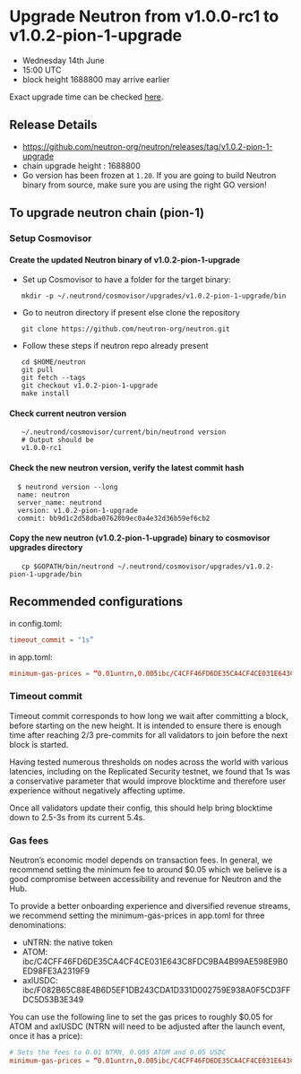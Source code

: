 # Upgrade Neutron from v1.0.0-rc1 to v1.0.2-pion-1-upgrade

* Wednesday 14th June
* 15:00 UTC
* block height 1688800 may arrive earlier

Exact upgrade time can be checked [here](https://testnet.mintscan.io/neutron-testnet/blocks/1688800).

## Release Details
* https://github.com/neutron-org/neutron/releases/tag/v1.0.2-pion-1-upgrade
* chain upgrade height : 1688800
* Go version has been frozen at `1.20`. If you are going to build Neutron binary from source, make sure you are using the right GO version!

## To upgrade neutron chain (pion-1)

### Setup Cosmovisor

#### Create the updated Neutron binary of v1.0.2-pion-1-upgrade

* Set up Cosmovisor to have a folder for the target binary:

```shell
   mkdir -p ~/.neutrond/cosmovisor/upgrades/v1.0.2-pion-1-upgrade/bin
```

* Go to neutron directory if present else clone the repository

```shell
   git clone https://github.com/neutron-org/neutron.git
```

* Follow these steps if neutron repo already present

```shell
   cd $HOME/neutron
   git pull
   git fetch --tags
   git checkout v1.0.2-pion-1-upgrade
   make install
```

#### Check current neutron version
```shell
   ~/.neutrond/cosmovisor/current/bin/neutrond version
   # Output should be
   v1.0.0-rc1
```

#### Check the new neutron version, verify the latest commit hash

```shell
  $ neutrond version --long
  name: neutron
  server_name: neutrond
  version: v1.0.2-pion-1-upgrade
  commit: bb9d1c2d58dba07620b9ec0a4e32d36b59ef6cb2
```

#### Copy the new neutron (v1.0.2-pion-1-upgrade) binary to cosmovisor upgrades directory

```shell
   cp $GOPATH/bin/neutrond ~/.neutrond/cosmovisor/upgrades/v1.0.2-pion-1-upgrade/bin
```

## Recommended configurations

in config.toml:
```toml
timeout_commit = "1s”
```

in app.toml:
```toml
minimum-gas-prices = “0.01untrn,0.005ibc/C4CFF46FD6DE35CA4CF4CE031E643C8FDC9BA4B99AE598E9B0ED98FE3A2319F9,0.05ibc/F082B65C88E4B6D5EF1DB243CDA1D331D002759E938A0F5CD3FFDC5D53B3E349"
```

### Timeout commit

Timeout commit corresponds to how long we wait after committing a block, before starting on the new height. It is intended to ensure there is enough time after reaching 2/3 pre-commits for all validators to join before the next block is started.

Having tested numerous thresholds on nodes across the world with various latencies, including on the Replicated Security testnet, we found that 1s was a conservative parameter that would improve blocktime and therefore user experience without negatively affecting uptime.

Once all validators update their config, this should help bring blocktime down to 2.5-3s from its current 5.4s.

### Gas fees

Neutron’s economic model depends on transaction fees. In general, we recommend setting the minimum fee to around $0.05 which we believe is a good compromise between accessibility and revenue for Neutron and the Hub.

To provide a better onboarding experience and diversified revenue streams, we recommend setting the minimum-gas-prices in app.toml for three denominations:

* uNTRN: the native token
* ATOM: ibc/C4CFF46FD6DE35CA4CF4CE031E643C8FDC9BA4B99AE598E9B0ED98FE3A2319F9
* axlUSDC: ibc/F082B65C88E4B6D5EF1DB243CDA1D331D002759E938A0F5CD3FFDC5D53B3E349

You can use the following line to set the gas prices to roughly $0.05 for ATOM and axlUSDC (NTRN will need to be adjusted after the launch event, once it has a price):

```toml
# Sets the fees to 0.01 NTRN, 0.005 ATOM and 0.05 USDC
minimum-gas-prices = “0.01untrn,0.005ibc/C4CFF46FD6DE35CA4CF4CE031E643C8FDC9BA4B99AE598E9B0ED98FE3A2319F9,0.05ibc/F082B65C88E4B6D5EF1DB243CDA1D331D002759E938A0F5CD3FFDC5D53B3E349"
```
